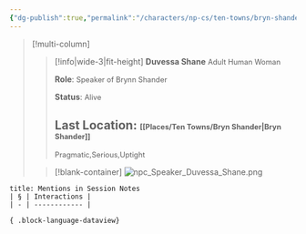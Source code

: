```yaml
---
{"dg-publish":true,"permalink":"/characters/np-cs/ten-towns/bryn-shander/duvessa-shane/"}
---
```


>[!multi-column]
>> [!info|wide-3|fit-height] **Duvessa Shane**
>> <span style="font-size: 0.8rem;">Adult Human Woman</span>
>>
>>**Role**:
>><span style="font-size: 0.8rem;">Speaker of Brynn Shander</span>
>>
>>**Status**:
>><span style="font-size: 0.8rem;">Alive</span> 
>>
>>**Last Location**:
>><span style="font-size: 0.8rem;">[[Places/Ten Towns/Bryn Shander\|Bryn Shander]]</span>
>>  ---
>>  <span style="font-size: 0.8rem;">Pragmatic,Serious,Uptight</span>
>
>> [!blank-container]
>> ![npc_Speaker_Duvessa_Shane.png](/img/user/_attachments/npcs/npc_Speaker_Duvessa_Shane.png)
> 


````ad-example
title: Mentions in Session Notes
| § | Interactions |
| - | ------------ |

{ .block-language-dataview}
````

